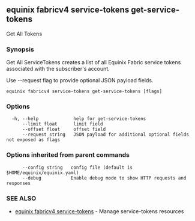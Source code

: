 ## equinix fabricv4 service-tokens get-service-tokens

Get All Tokens

### Synopsis

Get All ServiceTokens creates a list of all Equinix Fabric service tokens associated with the subscriber's account.

Use --request flag to provide optional JSON payload fields.

```
equinix fabricv4 service-tokens get-service-tokens [flags]
```

### Options

```
  -h, --help             help for get-service-tokens
      --limit float      limit field
      --offset float     offset field
      --request string   JSON payload for additional optional fields not exposed as flags
```

### Options inherited from parent commands

```
      --config string   config file (default is $HOME/equinix/equinix.yaml)
      --debug           Enable debug mode to show HTTP requests and responses
```

### SEE ALSO

* [equinix fabricv4 service-tokens](equinix_fabricv4_service-tokens.md)	 - Manage service-tokens resources

